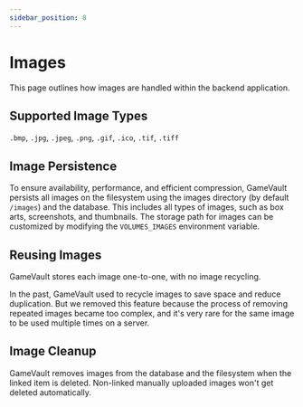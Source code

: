 ```yaml
---
sidebar_position: 8
---
```


# Images

This page outlines how images are handled within the backend application.

## Supported Image Types

`.bmp`, `.jpg`, `.jpeg`, `.png`, `.gif`, `.ico`, `.tif`, `.tiff`

## Image Persistence

To ensure availability, performance, and efficient compression, GameVault persists all images on the filesystem using the images directory (by default `/images`) and the database. This includes all types of images, such as box arts, screenshots, and thumbnails. The storage path for images can be customized by modifying the `VOLUMES_IMAGES` environment variable.

## Reusing Images

GameVault stores each image one-to-one, with no image recycling.

In the past, GameVault used to recycle images to save space and reduce duplication. But we removed this feature because the process of removing repeated images became too complex, and it's very rare for the same image to be used multiple times on a server.

## Image Cleanup

GameVault removes images from the database and the filesystem when the linked item is deleted. Non-linked manually uploaded images won't get deleted automatically.
